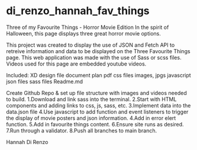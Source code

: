 # di_renzo_hannah_fav_things
 Three of my Favourite Things - Horror Movie Edition
 In the spirit of Halloween, this page displays three great horror movie options. 

 This project was created to display the use of JSON and Fetch API to retreive information and data to be displayed
 on the Three Favourite Things page. This web application was made with the use of Sass or scss files. 
 Videos used for this page are embedded youtube videos.

 Included: 
 XD design file
 document plan pdf
 css files
 images, jpgs
 javascript
 json files
 sass files
 Readme.md

 Create Github Repo & set up file structure with images and videos needed to build.
1.Download and link sass into the terminal.
2.Start with HTML components and adding links to css, js, sass, etc.
3.Implement data into the data.json file
4.Use javascript to add function and event listeners to trigger the display of movie posters and json information.
4.Add in error elert function.
5.Add in favourite things content. 
6.Ensure site runs as desired. 
7.Run through a validator. 
8.Push all branches to main branch. 



Hannah Di Renzo

